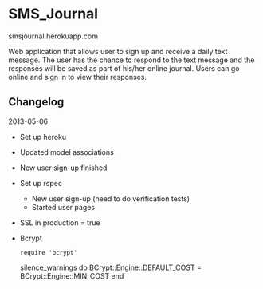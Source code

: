 SMS_Journal
===========

smsjournal.herokuapp.com

Web application that allows user to sign up and receive a daily text message. The user has the chance to respond to the text message and the responses will be saved as part of his/her online journal. Users can go online and sign in to view their responses.

Changelog 
---------

2013-05-06

- Set up heroku
- Updated model associations
- New user sign-up finished
- Set up rspec
	- New user sign-up (need to do verification tests)
	- Started user pages
- SSL in production = true
- Bcrypt

	  require 'bcrypt'
    silence_warnings do
        BCrypt::Engine::DEFAULT_COST = BCrypt::Engine::MIN_COST
    end

